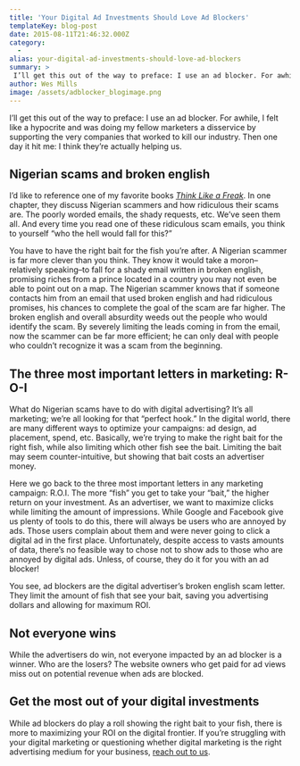 ```yaml
---
title: 'Your Digital Ad Investments Should Love Ad Blockers'
templateKey: blog-post
date: 2015-08-11T21:46:32.000Z
category: 
  -
alias: your-digital-ad-investments-should-love-ad-blockers
summary: > 
 I’ll get this out of the way to preface: I use an ad blocker. For awhile, I felt like a hypocrite and was doing my fellow marketers a disservice by supporting the very companies that worked to kill our industry. Then one day it hit me: I think they’re actually helping us.    	Nigerian scams and broken english I’d like to reference one of my favorite books Think Like a Freak. In one chapter, they discuss Nigerian scammers and how ridiculous their scams are. The poorly worded emails, the shady requests, etc. We’ve seen them all. And every time you read one of these ridiculous scam emails, you think to yourself "who the hell would fall for this?"
author: Wes Mills
image: /assets/adblocker_blogimage.png
---
```


I’ll get this out of the way to preface: I use an ad blocker. For awhile, I felt like a hypocrite and was doing my fellow marketers a disservice by supporting the very companies that worked to kill our industry. Then one day it hit me: I think they’re actually helping us.

Nigerian scams and broken english
---------------------------------

I’d like to reference one of my favorite books [_Think Like a Freak_](http://www.amazon.com/Think-Like-Freak-Authors-Freakonomics/dp/0062218336). In one chapter, they discuss Nigerian scammers and how ridiculous their scams are. The poorly worded emails, the shady requests, etc. We’ve seen them all. And every time you read one of these ridiculous scam emails, you think to yourself “who the hell would fall for this?”

You have to have the right bait for the fish you’re after. A Nigerian scammer is far more clever than you think. They know it would take a moron–relatively speaking–to fall for a shady email written in broken english, promising riches from a prince located in a country you may not even be able to point out on a map. The Nigerian scammer knows that if someone contacts him from an email that used broken english and had ridiculous promises, his chances to complete the goal of the scam are far higher. The broken english and overall absurdity weeds out the people who would identify the scam. By severely limiting the leads coming in from the email, now the scammer can be far more efficient; he can only deal with people who couldn’t recognize it was a scam from the beginning.

The three most important letters in marketing: R-O-I
----------------------------------------------------

What do Nigerian scams have to do with digital advertising? It’s all marketing; we’re all looking for that “perfect hook.” In the digital world, there are many different ways to optimize your campaigns: ad design, ad placement, spend, etc. Basically, we’re trying to make the right bait for the right fish, while also limiting which other fish see the bait. Limiting the bait may seem counter-intuitive, but showing that bait costs an advertiser money.

Here we go back to the three most important letters in any marketing campaign: R.O.I. The more “fish” you get to take your “bait,” the higher return on your investment. As an advertiser, we want to maximize clicks while limiting the amount of impressions. While Google and Facebook give us plenty of tools to do this, there will always be users who are annoyed by ads. Those users complain about them and were never going to click a digital ad in the first place. Unfortunately, despite access to vasts amounts of data, there’s no feasible way to chose not to show ads to those who are annoyed by digital ads. Unless, of course, they do it for you with an ad blocker!

You see, ad blockers are the digital advertiser’s broken english scam letter. They limit the amount of fish that see your bait, saving you advertising dollars and allowing for maximum ROI.

Not everyone wins
-----------------

While the advertisers do win, not everyone impacted by an ad blocker is a winner. Who are the losers? The website owners who get paid for ad views miss out on potential revenue when ads are blocked.

Get the most out of your digital investments
--------------------------------------------

While ad blockers do play a roll showing the right bait to your fish, there is more to maximizing your ROI on the digital frontier. If you’re struggling with your digital marketing or questioning whether digital marketing is the right advertising medium for your business, [reach out to us](/contact).